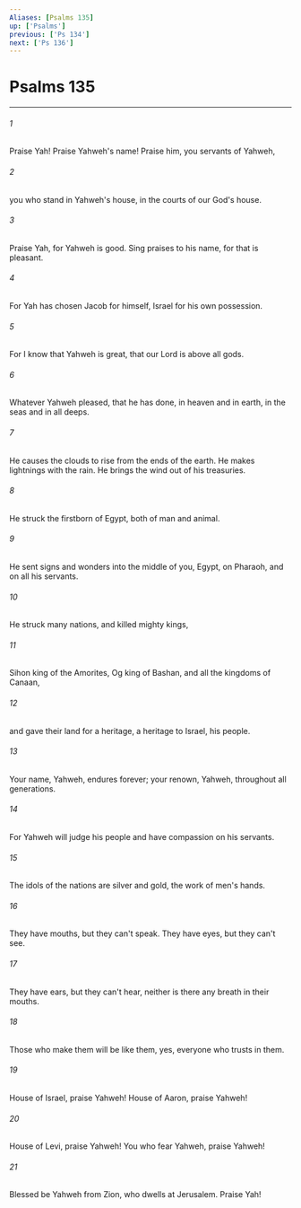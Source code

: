 ```yaml
---
Aliases: [Psalms 135]
up: ['Psalms']
previous: ['Ps 134']
next: ['Ps 136']
---
```

# Psalms 135
***





###### 1 

Praise Yah! Praise Yahweh's name! Praise him, you servants of Yahweh, 



###### 2 

you who stand in Yahweh's house, in the courts of our God's house. 



###### 3 

Praise Yah, for Yahweh is good. Sing praises to his name, for that is pleasant. 



###### 4 

For Yah has chosen Jacob for himself, Israel for his own possession. 



###### 5 

For I know that Yahweh is great, that our Lord is above all gods. 



###### 6 

Whatever Yahweh pleased, that he has done, in heaven and in earth, in the seas and in all deeps. 



###### 7 

He causes the clouds to rise from the ends of the earth. He makes lightnings with the rain. He brings the wind out of his treasuries. 



###### 8 

He struck the firstborn of Egypt, both of man and animal. 



###### 9 

He sent signs and wonders into the middle of you, Egypt, on Pharaoh, and on all his servants. 



###### 10 

He struck many nations, and killed mighty kings, 



###### 11 

Sihon king of the Amorites, Og king of Bashan, and all the kingdoms of Canaan, 



###### 12 

and gave their land for a heritage, a heritage to Israel, his people. 



###### 13 

Your name, Yahweh, endures forever; your renown, Yahweh, throughout all generations. 



###### 14 

For Yahweh will judge his people and have compassion on his servants. 



###### 15 

The idols of the nations are silver and gold, the work of men's hands. 



###### 16 

They have mouths, but they can't speak. They have eyes, but they can't see. 



###### 17 

They have ears, but they can't hear, neither is there any breath in their mouths. 



###### 18 

Those who make them will be like them, yes, everyone who trusts in them. 



###### 19 

House of Israel, praise Yahweh! House of Aaron, praise Yahweh! 



###### 20 

House of Levi, praise Yahweh! You who fear Yahweh, praise Yahweh! 



###### 21 

Blessed be Yahweh from Zion, who dwells at Jerusalem. Praise Yah!
